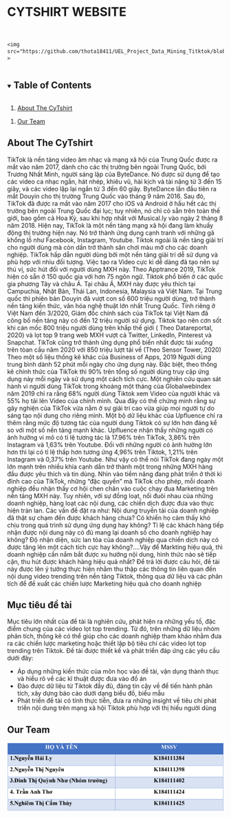 # CYTSHIRT WEBSITE


<br />
<p align="center">

    <img src="https://github.com/thota18411/UEL_Project_Data_Mining_Titktok/blob/main/DataAnalysis/tiktok.jpg" >

</p>



<!-- TABLE OF CONTENTS -->
<details open="open">
  <summary><h2 style="display: inline-block">Table of Contents</h2></summary>
  <ol>
    <li>
      <a href="#about-the-project">About The CyTshirt</a>
    </li>
  </ol>
    <ol>
    <li>
      <a href="#our-team">Our Team</a>
    </li>
  </ol>
</details>



<!-- ABOUT THE PROJECT -->
## About The CyTshirt
TikTok là nền tảng video âm nhạc và mạng xã hội của Trung Quốc được ra mắt vào năm
2017, dành cho các thị trường bên ngoài Trung Quốc, bởi Trương Nhất Minh, người sáng lập
của ByteDance. Nó được sử dụng để tạo các video ca nhạc ngắn, hát nhép, khiêu vũ, hài kịch
và tài năng từ 3 đến 15 giây, và các video lặp lại ngắn từ 3 đến 60 giây. ByteDance lần đầu
tiên ra mắt Douyin cho thị trường Trung Quốc vào tháng 9 năm 2016. Sau đó, TikTok đã
được ra mắt vào năm 2017 cho iOS và Android ở hầu hết các thị trường bên ngoài Trung
Quốc đại lục; tuy nhiên, nó chỉ có sẵn trên toàn thế giới, bao gồm cả Hoa Kỳ, sau khi hợp
nhất với Musical.ly vào ngày 2 tháng 8 năm 2018.
Hiện nay, TikTok là một nền tảng mạng xã hội đang làm khuấy động thị trường hiện nay. Nó
trở thành ứng dụng cạnh tranh với những gã khổng lồ như Facebook, Instagram, Youtube.
Tiktok ngoài là nền tảng giải trí cho người dùng mà còn dần trở thành sân chơi màu mỡ cho
các doanh nghiệp. TikTok hấp dẫn người dùng bởi một nền tảng giải trí dễ sử dụng và phù
hợp với nhìu đối tượng. Việc tạo ra Video cực kì dễ dàng đã tạo nên sự thú vị, sức hút đối với
người dùng MXH này.
Theo Apptrance 2019, TikTok hiện có sẵn ở 150 quốc gia với hơn 75 ngôn ngữ. Tiktok phổ
biến ở các quốc gia phương Tây và châu Á. Tại châu Á, MXH này được yêu thích tại
Campuchia, Nhật Bản, Thái Lan, Indonesia, Malaysia và Việt Nam. Tại Trung quốc thì phiên
bản Douyin đã vượt con số 600 triệu người dùng, trở thành nền tảng kiến thức, văn hóa nghệ
thuật lớn nhất Trung Quốc. Tính riêng ở Việt Nam đến 3/2020, Giám đốc chính sách của
TikTok tại Việt Nam đã công bố nền tảng này có đến 12 triệu người sử dụng. Tiktok tạo nên
cơn sốt khi cán mốc 800 triệu người dùng trên khắp thế giới ( Theo Datareportal, 2020) và lọt
top 9 trang web MXH vượt cả Twitter, LinkedIn, Pinterest và Snapchat. TikTok cũng trở
thành ứng dụng phổ biến nhất được tải xuống trên tòan cầu năm 2020 với 850 triệu lượt tải
về (Theo Sensor Tower, 2020)
Theo một số liệu thống kê khác của Business of Apps, 2019 Người dùng trung bình dành 52
phút mỗi ngày cho ứng dụng này. Đặc biệt, theo thống kê chính thức của TikTok thì 90% trên
tổng số người dùng truy cập ứng dụng này mỗi ngày và sử dụng một cách tích cực. Một
nghiên cứu quan sát hành vi người dùng TikTok trong khoảng một tháng của Globalwebindex
năm 2019 chỉ ra rằng 68% người dùng Tiktok xem Video của người khác và 55% họ tải lên
Video của chính mình. Qua đây có thể chứng minh rằng sự gây nghiện của TikTok vừa nằm
ở sự giải trí cao vừa giúp mọi người tự do sáng tạo nội dung cho riêng mình.
Một bộ dữ liệu khác của Upfluence chỉ ra thêm rằng mức độ tương tác của người dung Tiktok
có sự lớn hơn đáng kể so với một số nền tảng mạnh khác. Upfluence nhận thấy những người
có ảnh hưởng vi mô có tỉ lệ tương tác là 17.96% trên TikTok, 3,86% trên Instagram và 1,63%
trên Youtube. Đối với những người có ảnh hưởng lớn hơn thì lại có tỉ lệ thấp hơn tương ứng
4,96% trên Tiktok, 1,21% trên Instagram và 0,37% trên Youtube.
Như vậy có thể nói TikTok đang ngày một lớn mạnh trên nhiều khía cạnh dần trở thành một
trong những MXH hàng đầu được yêu thích và tin dùng.
Nhìn vào tiềm năng đang phát triển ở thời kì đỉnh cao của TikTok, những “đặc quyền” mà
TikTok cho phép, mỗi doanh nghiệp đều nhận thấy cơ hội chen chân vào cuộc chạy đua
Marketing trên nền tảng MXH này. Tuy nhiên, với sự đồng loạt, nối đuôi nhau của những
doanh nghiệp, hàng loạt các nội dung, các chiến dịch được đưa vào thực hiện tràn lan. Các
vấn đề đặt ra như: Nội dung truyền tải của doanh nghiệp đã thật sự chạm đến được khách
hàng chưa? Có khiến họ cảm thấy khó chịu trong quá trình sử dụng ứng dụng hay không? Tỉ
lệ các khách hàng tiếp nhận được nội dung này có đủ mang lại doanh số cho doanh nghiệp
hay không? Độ nhận diện, sức lan tỏa của doanh nghiệp qua chiến dịch này có được tăng lên
một cách tích cực hay không?....Vậy để Markting hiệu quả, thì doanh nghiệp cần nắm bắt
được xu hướng nội dung, hình thức nào sẽ tiếp cận, thu hút được khách hàng hiệu quả nhất?
Để trả lời được câu hỏi, đề tài này được lên ý tưởng thực hiện nhằm thu thập các thông tin
liên quan đến nội dung video trending trên nền tảng Tiktok, thông qua dữ liệu và các phân
tích để đề xuất các chiến lược Marketing hiệu quả cho doanh nghiệp
## Mục tiêu đề tài
Mục tiêu lớn nhất của đề tài là nghiên cứu, phát hiện ra những yếu tố, đặc điểm chung của
các video lọt top trending. Từ đó, trên những dữ liệu nhóm phân tích, thống kê có thể giúp
cho các doanh nghiệp tham khảo nhằm đưa ra các chiến lược marketing hoặc thiết lập bộ tiêu
chí các video lọt top trending trên Tiktok.
Đề tài được thiết kế và phát triển đáp ứng các yêu cầu dưới đây:
- Áp dụng những kiến thức của môn học vào đề tài, vận dụng thành thục và hiểu rõ về các
kĩ thuật được đưa vào đồ án
- Đào được dữ liệu từ Tiktok đầy đủ, đáng tin cậy về để tiến hành phân tích, xây dựng báo
cáo dưới dạng biểu đồ, biểu mẫu
- Phát triển đề tài có tính thực tiễn, đưa ra những insight về tiêu chí phát triển nội dung trên
mạng xã hội Tiktok phù hợp với thị hiếu người dùng

<!-- GETTING STARTED -->
## Our Team
<img src="https://github.com/thota18411/UEL_Project_Data_Mining_Titktok/blob/main/DataAnalysis/team.PNG" >





[linkedin-url]: https://www.linkedin.com/in/tho-tran-anh-6954001ba/
